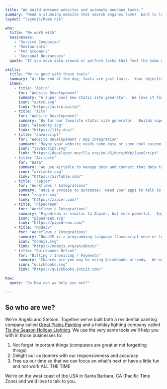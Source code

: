 ```yaml
---
title: "We build awesome websites and automate mundane tasks."
summary: "Need a stunning website that search engines love?  Want to let a computer do the repetitive business tasks that annoy you?  We're here to help with all that."
layout: "layouts/home.njk"

who:
  title: "We work with"
  businesses:
    - "Service Companies"
    - "Restaurants"
    - "Pet Groomers"
    - "Seasonal Businesses"
  quote: "If you move data around or perform tasks that feel the same with different data, there's a great chance a computer can do that for you."

skills:
  title: "We're good with these tools"
  summary: "At the end of the day, tools are just tools.  Your objective is likely able to be met with a number of different tools.  We start with goals or objectives, and then find the minimum number of tools necessary to meet those.  Below are some of our favorite tools, but we're able to work with a great many more."
  items:
    - title: "Astro"
      for: "Website Developement"
      summary: "A super cool new static site generator.  We love it for websites that update with data on occasion.  No more Wordpress here!"
      icon: "astro.svg"
      link: "https://astro.build/"
    - title: "11ty"
      for: "Website Developement"
      summary: "By far our favorite static site generator.  Builds super speedy sites and does everything you'd want a website builder to do.  Great for sites that don't change much."
      icon: "eleventy.svg"
      link: "https://11ty.dev/"
    - title: "Javascript"
      for: "Website Developement / App Integration"
      summary: "Maybe your website needs some data or some cool custom features.  We've got your back with JS."
      icon: "javascript.svg"
      link: "https://developer.mozilla.org/en-US/docs/Web/JavaScript"
    - title: "Airtable"
      for: "Data"
      summary: "We use Airtable to manage data and connect that data to various apps.  It's a wonderful tool that get's better and better."
      icon: "airtable.svg"
      link: "https://airtable.com/"
    - title: "Zapier"
      for: "Workflows / Integrations"
      summary: "Have a process to automate?  Need your apps to talk to each other?  Zapier can help with that."
      icon: "zapier.svg"
      link: "https://zapier.com/"
    - title: "Pipedream"
      for: "Workflows / Integrations"
      summary: "Pipedream is similar to Zapier, but more powerful.  Say you've got a custom workflow you need to build and it doesn't quite fit in the zapier box.  We can build it with Pipedream."
      icon: "pipedream.svg"
      link: "https://pipedream.com/"
    - title: "NodeJS"
      for: "Workflows / Integrations"
      summary: "NodeJS is a programming language (Javascript more or less) that allows us to write custom code in Pipedream or other tools for custom integrations."
      icon: "nodejs.svg"
      link: "https://nodejs.org/en/about/"
    - title: "Quickbooks Online"
      for: "Billing / Invoicing / Payments"
      summary: "Chances are you may be using Quickbooks already.  We've got lots of experience automating some common workflows in Quickbooks to save you some time."
      icon: "quickbooks.svg"
      link: "https://quickbooks.intuit.com/"

how:
  quote: "So how can we help you out?"

---
```


## So who are we?

We're Angela and Stetson. Together we've built both a residential painting company called [Great Plains Painting](https://greatplainspaintingkc.com) and a holiday lighting company called [Tis the Season Holiday Lighting](https://tistheseasonkc.com). We use the very same tools we'll help you with in those businesses to:

1. Not forget important things (computers are great at not forgetting things)
2. Delight our customers with our responsiveness and accuracy
3. Free up our time so that we can focus on what's next or have a little fun and not work ALL THE TIME

We're on the west coast of the USA in Santa Barbara, CA (Pacific Time Zone) and we'd love to talk to you.

